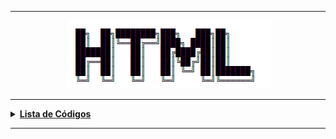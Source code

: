 ----
<div align="Center"> 
<a href="https://github.com/l34-n/HTML/blob/main/HTML.png"><img src="https://github.com/l34-n/HTML/blob/main/HTML.png">
</div> 
  
----
<details>
  <summary><b>Lista de Códigos </b></summary>
<div align="Center"> 
  
| Título                    | Descrição                                                                        |
| ------------------------- | ---------------------------------------------------------------------------------|
| Blog Fashion              | Primeiro Projeto: CodeCademy                                                     |
| Wine Festival             | Segundo Projeto: Trabalhando com Tabela                                          |
| New York                  | Terceiro Projeto: Site sobre Nova York                                           |
</div> 
</details>

----

